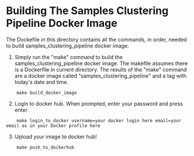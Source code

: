 # Building The Samples Clustering Pipeline Docker Image
The Dockefile in this directory contains all the commands, in order, needed to build samples_clustering_pipeline docker image.

1. Simply run the "make" command to build the samples_clustering_pipeline docker image. The makefile assumes there is a Dockerfile in current directory. The results of the "make" command are a docker image called "samples_clustering_pipeline" and a tag with today's date and time.
```
    make build_docker_image
```

2. Login to docker hub. When prompted, enter your password and press enter.
```
    make login_to_docker username=your docker login here email=your email as in your Docker profile here
```

3. Upload your image to docker hub!
```
    make push_to_dockerhub
```

